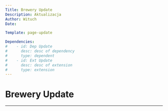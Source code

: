 ```yaml
---
Title: Brewery Update
Description: Aktualizacja
Author: Wituch
Date:

Template: page-update

Dependencies:
#    - id: Dep Update
#      desc: desc of dependency
#      type: dependent
#    - id: Ext Update
#      desc: desc of extension
#      type: extension
---
```


# Brewery Update
-----

